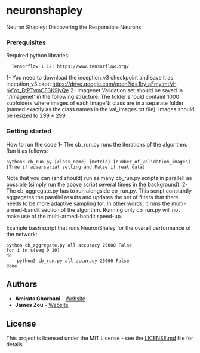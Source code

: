 # neuronshapley
Neuron Shapley: Discovering the Responsible Neurons


### Prerequisites

Required python libraries:

```
  Tensorflow 1.12: https://www.tensorflow.org/
```

1- You need to download the inception_v3 checkpoint and save it as inception_v3.ckpt: https://drive.google.com/open?id=1by_aFmyImtM-pVYq_BtPTvmCF3K9iyQe
2- Imagenet Validation set should be saved in './imagenet' in the following structure: The folder should containt 1000 subfolders where images of each ImageNt class are in a separate folder (named exactly as the class names in the val_images.txt file). Images should be resized to 299 * 299.

### Getting started
How to run the code
1- The cb_run.py runs the iterations of the algorithm. Run it as follows:
```
python3 cb_run.py [class_name] [metric] [number_of_validation_images] [True if adversarial setting and False if real data]
```
Note that you can (and should) run as many cb_run.py scripts in parallell as possible (simply run the above script several times in the background).
2- The cb_aggregate.py has to run alongside cb_run.py. This script constantly aggregates the parallel results and updates the set of filters that there needs to be more adaptive sampling for. In other words, it runs the multi-armed-bandit section of the algorithm. Running only cb_run.py will not make use of the multi-armed-bandit speed-up.

Example bash script that runs NeuronShaley for the overall performance of the network:
```
python cb_aggregate.py all accuracy 25000 False
for i in $(seq 0 10)
do
    python3 cb_run.py all accuracy 25000 False
done
```


## Authors

* **Amirata Ghorbani** - [Website](http://web.stanford.edu/~amiratag)
* **James Zou** - [Website](https://sites.google.com/site/jamesyzou/)


## License

This project is licensed under the MIT License - see the [LICENSE.md](LICENSE.md) file for details
